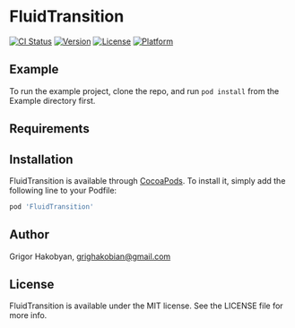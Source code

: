 # FluidTransition

[![CI Status](https://img.shields.io/travis/grighakobian/FluidTransition.svg?style=flat)](https://travis-ci.org/grighakobian/FluidTransition)
[![Version](https://img.shields.io/cocoapods/v/FluidTransition.svg?style=flat)](https://cocoapods.org/pods/FluidTransition)
[![License](https://img.shields.io/cocoapods/l/FluidTransition.svg?style=flat)](https://cocoapods.org/pods/FluidTransition)
[![Platform](https://img.shields.io/cocoapods/p/FluidTransition.svg?style=flat)](https://cocoapods.org/pods/FluidTransition)

## Example

To run the example project, clone the repo, and run `pod install` from the Example directory first.

## Requirements

## Installation

FluidTransition is available through [CocoaPods](https://cocoapods.org). To install
it, simply add the following line to your Podfile:

```ruby
pod 'FluidTransition'
```

## Author

Grigor Hakobyan, grighakobian@gmail.com

## License

FluidTransition is available under the MIT license. See the LICENSE file for more info.
